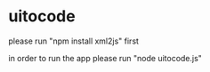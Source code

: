 # uitocode

please run "npm install xml2js" first

in order to run the app please run "node uitocode.js"
